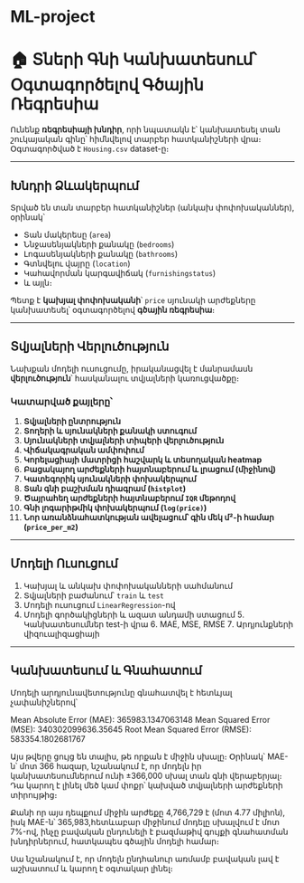 # ML-project
# 🏠 Տների Գնի Կանխատեսում՝ Օգտագործելով Գծային Ռեգրեսիա

Ունենք **ռեգրեսիայի խնդիր**, որի նպատակն է՝ կանխատեսել տան շուկայական գինը՝ հիմնվելով տարբեր հատկանիշների վրա։ Օգտագործված է `Housing.csv` dataset-ը։

---

##  Խնդրի Ձևակերպում

Տրված են տան տարբեր հատկանիշներ (անկախ փոփոխականներ), օրինակ՝

- Տան մակերեսը (`area`)
- Ննջասենյակների քանակը (`bedrooms`)
- Լոգասենյակների քանակը (`bathrooms`)
- Գտնվելու վայրը (`location`)
- Կահավորման կարգավիճակ (`furnishingstatus`)
- և այլն։

Պետք է **կախյալ փոփոխականի**՝ `price` սյունակի արժեքները կանխատեսել՝ օգտագործելով **գծային ռեգրեսիա**։

---

## Տվյալների Վերլուծություն 

Նախքան մոդելի ուսուցումը, իրականացվել է մանրամասն **վերլուծություն**՝ հասկանալու տվյալների կառուցվածքը։

### Կատարված քայլերը՝

1. **Տվյալների ընտրություն**
2. **Տողերի և սյունակների քանակի ստուգում**
3. **Սյունակների տվյալների տիպերի վերլուծություն**
4. **Վիճակագրական ամփոփում**
5. **Կորելացիայի մատրիցի հաշվարկ և տեսողական heatmap**
6. **Բացակայող արժեքների հայտնաբերում և լրացում (միջինով)**
7. **Կատեգորիկ սյունակների փոխակերպում**
8. **Տան գնի բաշխման դիագրամ (`histplot`)**
9. **Ծայրահեղ արժեքների հայտնաբերում `IQR` մեթոդով**
10. **Գնի լոգարիթմիկ փոխակերպում (`log(price)`)**
11. **Նոր առանձնահատկության ավելացում՝ գին մեկ մ²-ի համար (`price_per_m2`)**

---

##  Մոդելի Ուսուցում

1. Կախյալ և անկախ փոփոխականների սահմանում  
2. Տվյալների բաժանում՝ `train` և `test`
3. Մոդելի ուսուցում `LinearRegression`-ով
4. Մոդելի գործակիցների և ազատ անդամի ստացում
5․ Կանխատեսումներ test-ի  վրա
6․ MAE, MSE, RMSE
7․ Արդյունքների վիզուալիզացիայի

---

## Կանխատեսում և Գնահատում

Մոդելի արդյունավետությունը գնահատվել է հետևյալ չափանիշներով՝

Mean Absolute Error (MAE): 365983.1347063148
Mean Squared Error (MSE): 340302099636.35645
Root Mean Squared Error (RMSE): 583354.1802681767

Այս թվերը ցույց են տալիս, թե որքան է միջին սխալը։
Օրինակ՝ MAE-ն՝ մոտ 366 հազար, նշանակում է, որ մոդելն իր կանխատեսումներում ունի ±366,000 սխալ տան գնի վերաբերյալ։ Դա կարող է լինել մեծ կամ փոքր՝ կախված տվյալների արժեքների տիրույթից։

Քանի որ այս դեպքում միջին արժեքը  4,766,729 է (մոտ 4.77 միլիոն), իսկ MAE-ն՝ 365,983,հետևաբար միջինում մոդելը սխալվում է մոտ 7%-ով, ինչը բավական ընդունելի է բազմաթիվ գույքի գնահատման խնդիրներում, հատկապես գծային մոդելի համար։

Սա նշանակում է, որ մոդելն ընդհանուր առմամբ բավական լավ է աշխատում և կարող է օգտակար լինել։






